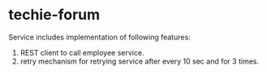 # techie-forum
Service includes implementation of following features:

1. REST client to call employee service.
2. retry mechanism for retrying service after every 10 sec and for 3 times.
